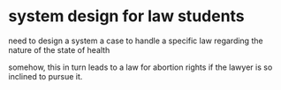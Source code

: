 # system design for law students

need to design a system a case to handle a specific law regarding the nature of the state of health

somehow, this in turn leads to a law for abortion rights if the lawyer is so inclined to pursue it.
